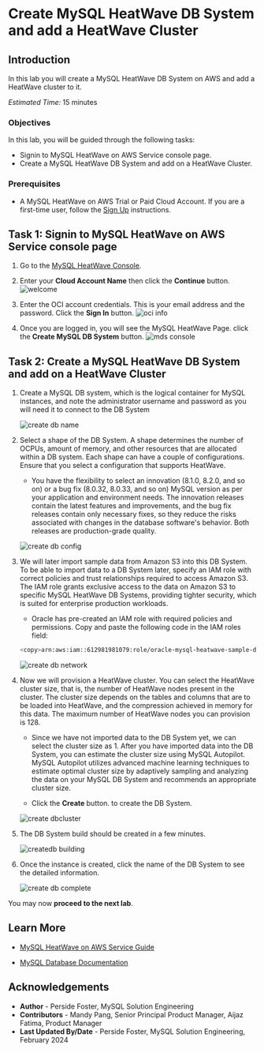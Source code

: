# Create MySQL HeatWave DB System  and add a HeatWave Cluster

## Introduction

In this lab you will create a MySQL HeatWave DB System on AWS and add a HeatWave cluster to it.

_Estimated Time:_ 15 minutes

### Objectives

In this lab, you will be guided through the following tasks:

- Signin to MySQL HeatWave on AWS Service console page.
- Create a MySQL HeatWave DB System and add on a HeatWave Cluster.

### Prerequisites

- A MySQL HeatWave on AWS Trial or Paid Cloud Account. If you are a first-time user, follow the  [Sign Up](https://dev.mysql.com/doc/heatwave-aws/en/heatwave-aws-sign-procedure.html) instructions.

## Task 1: Signin to MySQL HeatWave on AWS Service console page

1. Go to the [MySQL HeatWave Console](https://cloud.mysql.com).

2. Enter your **Cloud Account Name** then click the **Continue** button.
    ![welcome](./images/welcome.png "welcome")

3. Enter the OCI account credentials. This is your email address and the password.  Click the **Sign In** button.
    ![oci info](./images/oci-info.png "oci info")

4. Once you are logged in, you will see the MySQL HeatWave Page. click the **Create MySQL DB System** button.
    ![mds console](./images/mds-console.png "mds console")

## Task 2: Create a MySQL HeatWave DB System and add on a HeatWave Cluster

1. Create a MySQL DB system, which is the logical container for MySQL instances, and note the administrator username and password as you will need it to connect to the DB System

    ![create db name](./images/create-db-name.png "create db name")

2. Select a shape of the DB System. A shape determines the number of OCPUs, amount of memory, and other resources that are allocated within a DB system. Each shape can have a couple of configurations. Ensure that you select a configuration that supports HeatWave.

    - You have the flexibility to select an innovation (8.1.0, 8.2.0, and so on) or a bug fix (8.0.32, 8.0.33, and so on) MySQL version as per your application and environment needs. The innovation releases contain the latest features and improvements, and the bug fix releases contain only necessary fixes, so they reduce the risks associated with changes in the database software's behavior. Both releases are production-grade quality.

    ![create db config](./images/create-db-config.png "create db config")

3. We will later import sample data from Amazon S3 into this DB System. To be able to import data to a DB System later, specify an IAM role with correct policies and trust relationships required to access Amazon S3. The IAM role grants exclusive access to the data on Amazon S3 to specific MySQL HeatWave DB Systems, providing tighter security, which is suited for enterprise production workloads.

    - Oracle has pre-created an IAM role with required policies and permissions. Copy and paste the following code in the IAM roles field:

    ```bash
    <copy>arn:aws:iam::612981981079:role/oracle-mysql-heatwave-sample-data-role</copy>
    ```

    ![create db network](./images/create-db-network.png "create db network")

4. Now we will provision a HeatWave cluster. You can select the HeatWave cluster size, that is, the number of HeatWave nodes present in the cluster. The cluster size depends on the tables and columns that are to be loaded into HeatWave, and the compression achieved in memory for this data. The maximum number of HeatWave nodes you can provision is 128.

    - Since we have not imported data to the DB System yet, we can select the cluster size as 1. After you have imported data into the DB System, you can estimate the cluster size using MySQL Autopilot. MySQL Autopilot utilizes advanced machine learning techniques to estimate optimal cluster size by adaptively sampling and analyzing the data on your MySQL DB System and recommends an appropriate cluster size.

    - Click the **Create** button. to create the DB System.

    ![create dbcluster](./images/create-db-cluster.png "create dbcluster")

5. The DB System build should be created in a few minutes.

    ![createdb building](./images/create-db-building.png "createdb building")

6. Once the instance is created, click the name of the DB System to see the detailed information.

    ![create db complete](./images/create-db-complete.png "create db complete")

You may now **proceed to the next lab**.

## Learn More

- [MySQL HeatWave on AWS Service Guide](https://dev.mysql.com/doc/heatwave-aws/en/)

- [MySQL Database Documentation](https://dev.mysql.com/)


## Acknowledgements

- **Author** - Perside Foster, MySQL Solution Engineering
- **Contributors** - Mandy Pang, Senior Principal Product Manager, Aijaz Fatima, Product Manager
- **Last Updated By/Date** - Perside Foster, MySQL Solution Engineering, February 2024